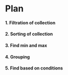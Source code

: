 Plan
===============================

#### 1. Filtration of collection</a>
#### 2. Sorting of collection</a>
#### 3. Find min and max</a>
#### 4. Grouping</a>
#### 5. Find based on conditions</a>

